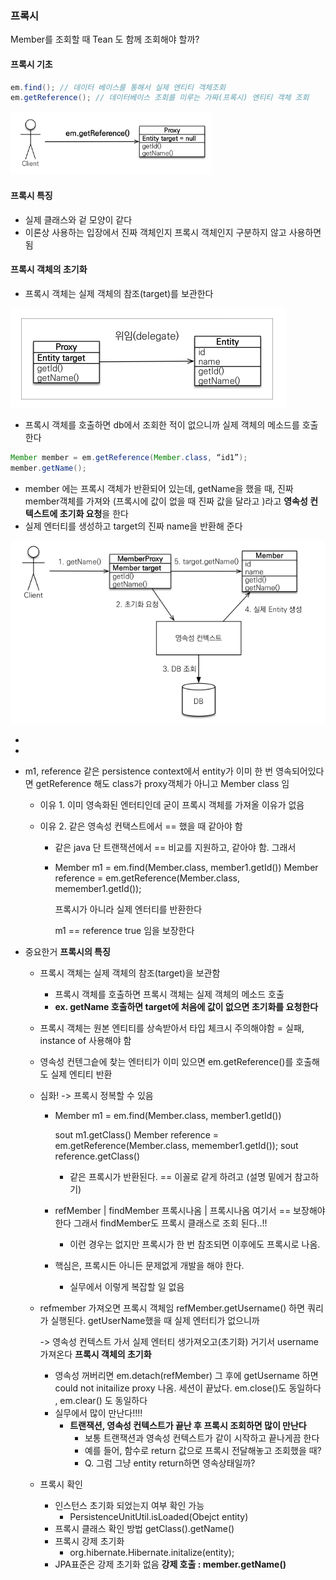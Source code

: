### 프록시

Member를 조회할 때 Tean 도 함께 조회해야 할까?



#### 프록시 기초

```java
em.find(); // 데이터 베이스를 통해서 실제 엔티티 객체조회
em.getReference(); // 데이터베이스 조회를 미루는 가짜(프록시) 엔티티 객체 조회
```

<img src="../image/image-20220214105928356.png" alt="image-20220214105928356" style="zoom: 67%;" />

#### 프록시 특징

- 실제 클래스와 겉 모양이 같다 
- 이론상 사용하는 입장에서 진짜 객체인지 프록시 객체인지 구분하지 않고 사용하면 됨

#### 프록시 객체의 초기화

- 프록시 객체는 실제 객체의 참조(target)를 보관한다

![image-20220214110809918](../image/image-20220214110809918.png)

- 프록시 객체를 호출하면 db에서 조회한 적이 없으니까 실제 객체의 메소드를 호출한다

```java
Member member = em.getReference(Member.class, “id1”); 
member.getName();
```

- member 에는 프록시 객체가 반환되어 있는데, 
  getName을 했을 때, 진짜 member객체를 가져와 (프록시에 값이 없을 때 진짜 값을 달라고 )라고 **영속성 컨텍스트에 초기화 요청**을 한다 
- 실제 엔터티를 생성하고 target의 진짜 name을 반환해 준다

<img src="../image/image-20220214110350301.png" alt="image-20220214110350301"  />

- 







- 

- m1, reference 같은 persistence context에서 entity가 이미 한 번 영속되어있다면 getReference 해도 class가 proxy객체가 아니고 Member class 임

  - 이유 1. 이미 영속화된 엔터티인데 굳이 프록시 객체를 가져올 이유가 없음

  - 이유 2. 같은 영속성 컨택스트에서 == 했을 때 같아야 함 

    - 같은 java 단 트랜잭션에서 == 비교를 지원하고, 같아야 함. 그래서

    - Member m1 = em.find(Member.class, member1.getId())
      Member reference = em.getReference(Member.class, memember1.getId()); 

      프록시가 아니라 실제 엔터티를 반환한다

      m1 == reference  true 임을 보장한다

- 중요한거 **프록시의 특징**

  - 프록시 객체는 실제 객체의 참조(target)을 보관함 

    - 프록시 객체를 호출하면 프록시 객체는 실제 객체의 메소드 호출 
    - **ex. getName 호출하면 target에 처음에 값이 없으면 초기화를 요청한다** 

  - 프록시 객체는 원본 엔티티를 상속받아서 타입 체크시 주의해야함 = 실패, instance of 사용해야 함

  - 영속성 컨텐그슽에 찾는 엔터티가 이미 있으면 em.getReference()를 호출해도 실제 엔티티 반환 

  - 심화! -> 프록시 정복할 수 있음

    - Member m1 = em.find(Member.class, member1.getId())

      sout m1.getClass()
      Member reference = em.getReference(Member.class, memember1.getId()); 
      sout reference.getClass()

      - 같은 프록시가 반환된다. == 이꼴로 같게 하려고  (설명 밑에거 참고하기)

    - refMember | findMember 
      프록시나옴  | 프록시나옴 
      여기서 == 보장해야 한다 그래서 findMember도 프록시 클래스로 조회 된다..!! 

      - 이런 경우는 없지만 프록시가 한 번 참조되면 이후에도 프록시로 나옴. 

    - 핵심은, 프록시든 아니든 문제없게 개발을 해야 한다. 

      - 실무에서 이렇게 복잡할 일 없음

  - refmember 가져오면 프록시 객체임 
    refMember.getUsername() 하면 쿼리가 실행된다. getUserName했을 때 실제 엔터티가 없으니까 

    -> 영속성 컨텍스트 가서 실제 엔터티 생가져오고(초기화)  거기서 username가져온다  **프록시 객체의 초기화**

    - 영속성 꺼버리면 em.detach(refMember) 그 후에 getUsername 하면 could not initailize proxy 나옴. 세션이 끝났다. em.close()도 동일하다 , em.clear() 도 동일하다 
    - 실무에서 많이 만난다!!!! 
      - **트랜잭션, 영속성 컨텍스트가 끝난 후 프록시 조회하면 많이 만난다**
        - 보통 트랜잭션과 영속성 컨텍스트가 같이 시작하고 끝나게끔 한다 
        - 예를 들어, 함수로 return 값으로 프록시 전달해놓고 조회했을 때?
        - Q. 그럼 그냥 entity return하면 영속상태일까?

  - 프록시 확인 

    - 인스턴스 초기화 되었는지 여부 확인 가능
      - PersistenceUnitUtil.isLoaded(Obejct entity)
    - 프록시 클래스 확인 방법 getClass().getName()
    - 프록시 강제 초기화
      - org.hibernate.Hibernate.initalize(entity);
    - JPA표준은 강제 초기화 없음 
      **강제 호출 : member.getName()**